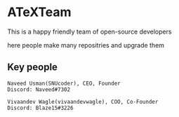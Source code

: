 # ATeXTeam
This is a happy friendly team  of open-source developers

here people make many repositries and upgrade them

## Key people

```
Naveed Usman(SNUcoder), CEO, Founder
Discord: Naveed#7302

Vivaandev Wagle(vivaandevwagle), COO, Co-Founder
Discord: Blaze15#3226
```
